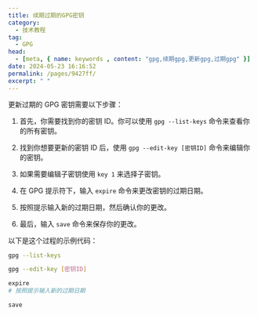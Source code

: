 ```yaml
---
title: 续期过期的GPG密钥
category: 
  - 技术教程
tag: 
  - GPG
head:
  - [meta, { name: keywords , content: "gpg,续期gpg,更新gpg,过期gpg" }]
date: 2024-05-23 16:16:52
permalink: /pages/9427ff/
excerpt: " "
---
```




更新过期的 GPG 密钥需要以下步骤：

1. 首先，你需要找到你的密钥 ID。你可以使用 `gpg --list-keys` 命令来查看你的所有密钥。

2. 找到你想要更新的密钥 ID 后，使用 `gpg --edit-key [密钥ID]` 命令来编辑你的密钥。

3. 如果需要编辑子密钥使用 `key 1` 来选择子密钥。

4. 在 GPG 提示符下，输入 `expire` 命令来更改密钥的过期日期。

5. 按照提示输入新的过期日期，然后确认你的更改。

6. 最后，输入 `save` 命令来保存你的更改。

以下是这个过程的示例代码：

```bash
gpg --list-keys

gpg --edit-key [密钥ID]

expire
# 按照提示输入新的过期日期

save
```


